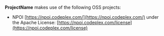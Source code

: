 **ProjectName** makes use of the following OSS projects:

* NPOI [https://npoi.codeplex.com/](https://npoi.codeplex.com/) under the Apache License: [https://npoi.codeplex.com/license](https://npoi.codeplex.com/license)

